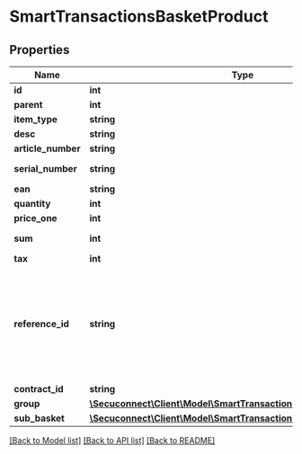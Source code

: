 # SmartTransactionsBasketProduct

## Properties
Name | Type | Description | Notes
------------ | ------------- | ------------- | -------------
**id** | **int** | Product id | [optional] 
**parent** | **int** | Parent | [optional] 
**item_type** | **string** | Category of item | [optional] 
**desc** | **string** | Desc | [optional] 
**article_number** | **string** | Article number | [optional] 
**serial_number** | **string** | The serialnumber of the scanned posa card | [optional] 
**ean** | **string** | international article number | [optional] 
**quantity** | **int** | Quantity | [optional] 
**price_one** | **int** | Price one | [optional] 
**sum** | **int** | it is the value of the sum of the product with all items in sub_basket | [optional] 
**tax** | **int** | Tax | [optional] 
**reference_id** | **string** | The reference_id must be unique, it&#39;s a Reference for to the reference_id of SmartTransactionsSubBasketProduct [example: SmartTransactionsBasketProduct-&gt;reference_id is 1000 then all SmartTransactionsSubBasketProduct must have unique reference_id like 1000.1, 1000.2 etc.] | [optional] 
**contract_id** | **string** | contract id | [optional] 
**group** | [**\Secuconnect\Client\Model\SmartTransactionsBasketProductGroup[]**](SmartTransactionsBasketProductGroup.md) | Group | [optional] 
**sub_basket** | [**\Secuconnect\Client\Model\SmartTransactionsSubBasketProduct[]**](SmartTransactionsSubBasketProduct.md) | sub basket Product | [optional] 

[[Back to Model list]](../README.md#documentation-for-models) [[Back to API list]](../README.md#documentation-for-api-endpoints) [[Back to README]](../README.md)


